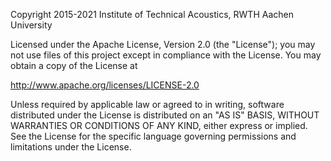 Copyright 2015-2021 Institute of Technical Acoustics, RWTH Aachen University

Licensed under the Apache License, Version 2.0 (the "License");
you may not use files of this project except in compliance with the License.
You may obtain a copy of the License at

<http://www.apache.org/licenses/LICENSE-2.0>

Unless required by applicable law or agreed to in writing, software
distributed under the License is distributed on an "AS IS" BASIS,
WITHOUT WARRANTIES OR CONDITIONS OF ANY KIND, either express or implied.
See the License for the specific language governing permissions and
limitations under the License.